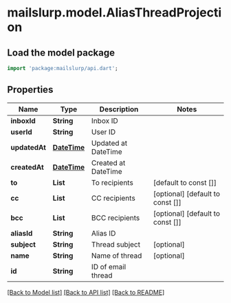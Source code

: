 # mailslurp.model.AliasThreadProjection

## Load the model package
```dart
import 'package:mailslurp/api.dart';
```

## Properties
Name | Type | Description | Notes
------------ | ------------- | ------------- | -------------
**inboxId** | **String** | Inbox ID | 
**userId** | **String** | User ID | 
**updatedAt** | [**DateTime**](DateTime) | Updated at DateTime | 
**createdAt** | [**DateTime**](DateTime) | Created at DateTime | 
**to** | **List<String>** | To recipients | [default to const []]
**cc** | **List<String>** | CC recipients | [optional] [default to const []]
**bcc** | **List<String>** | BCC recipients | [optional] [default to const []]
**aliasId** | **String** | Alias ID | 
**subject** | **String** | Thread subject | [optional] 
**name** | **String** | Name of thread | [optional] 
**id** | **String** | ID of email thread | 

[[Back to Model list]](../README#documentation-for-models) [[Back to API list]](../README#documentation-for-api-endpoints) [[Back to README]](../README)


